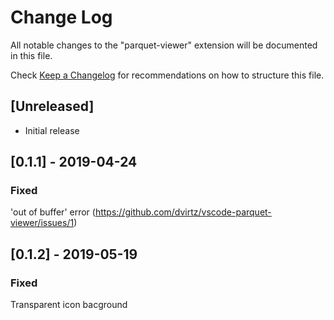 # Change Log
All notable changes to the "parquet-viewer" extension will be documented in this file.

Check [Keep a Changelog](http://keepachangelog.com/) for recommendations on how to structure this file.

## [Unreleased]
- Initial release

## [0.1.1] - 2019-04-24
### Fixed
'out of buffer' error (https://github.com/dvirtz/vscode-parquet-viewer/issues/1)

## [0.1.2] - 2019-05-19
### Fixed
Transparent icon bacground